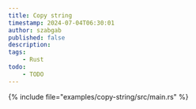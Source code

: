 ```yaml
---
title: Copy string
timestamp: 2024-07-04T06:30:01
author: szabgab
published: false
description:
tags:
    - Rust
todo:
    - TODO
---
```


{% include file="examples/copy-string/src/main.rs" %}


